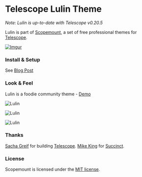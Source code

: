 # Telescope Lulin Theme

*Note: Lulin is up-to-date with Telescope v0.20.5*

Lulin is part of [Scopemount](http://scopemount.startrack.io), a set of free professional themes for [Telescope](http://www.telescopeapp.org/).

[![Imgur](http://i.imgur.com/8yYLXiY.jpg)](http://scopemount.startrack.io)

### Install & Setup

See [Blog Post](http://blog.startrack.io/scopemount-theme-lulin/)

### Look & Feel

Lulin is a foodie community theme - [Demo](http://sm-lulin.meteor.com/)

![Lulin](http://i.imgur.com/fRq7a1f.png)

![Lulin](http://i.imgur.com/1fWUKhJ.png)

![Lulin](http://i.imgur.com/Mz99E5y.png)

### Thanks

[Sacha Greif](https://github.com/SachaG) for building [Telescope](https://github.com/TelescopeJS/Telescope).
[Mike King](https://github.com/micjamking) for [Succinct](http://mikeking.io/succinct/).

### License

Scopemount is licensed under the [MIT license](http://opensource.org/licenses/MIT).

